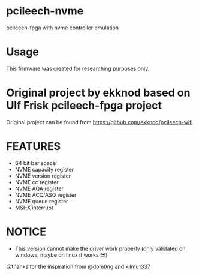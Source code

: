# pcileech-nvme
pcileech-fpga with nvme controller emulation


# Usage
This firmware was created for researching purposes only.  

# Original project by ekknod based on Ulf Frisk pcileech-fpga project
Original project can be found from https://github.com/ekknod/pcileech-wifi

# FEATURES
- 64 bit bar space
- NVME capacity register
- NVME version register
- NVME cc register
- NVME AQA register
- NVME ACQ/ASQ register
- NVME queue register
- MSI-X interrupt

# NOTICE
- This version cannot make the driver work properly (only validated on windows, maybe on linux it works 😎)

😚thanks for the inspiration from [@dom0ng](https://github.com/dom0ng) and [kilmu1337](https://github.com/kilmu1337)
